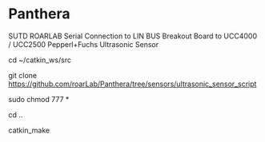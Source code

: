 # Panthera
SUTD ROARLAB
Serial Connection to LIN BUS Breakout Board to UCC4000 / UCC2500 Pepperl+Fuchs Ultrasonic Sensor

cd ~/catkin_ws/src

git clone https://github.com/roarLab/Panthera/tree/sensors/ultrasonic_sensor_script

sudo chmod 777 *

cd ..

catkin_make
